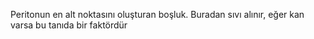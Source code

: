Peritonun en alt noktasını oluşturan boşluk. Buradan sıvı alınır, eğer kan varsa bu tanıda bir faktördür
